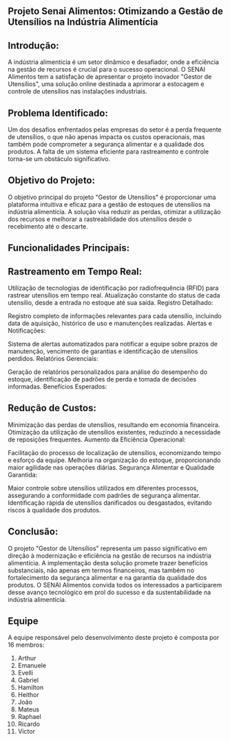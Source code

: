 
## Projeto Senai Alimentos: Otimizando a Gestão de Utensílios na Indústria Alimentícia

## Introdução:
A indústria alimentícia é um setor dinâmico e desafiador, onde a eficiência na gestão de recursos é crucial para o sucesso operacional. O SENAI Alimentos tem a satisfação de apresentar o projeto inovador "Gestor de Utensílios", uma solução online destinada a aprimorar a estocagem e controle de utensílios nas instalações industriais.

## Problema Identificado:
Um dos desafios enfrentados pelas empresas do setor é a perda frequente de utensílios, o que não apenas impacta os custos operacionais, mas também pode comprometer a segurança alimentar e a qualidade dos produtos. A falta de um sistema eficiente para rastreamento e controle torna-se um obstáculo significativo.

## Objetivo do Projeto:
O objetivo principal do projeto "Gestor de Utensílios" é proporcionar uma plataforma intuitiva e eficaz para a gestão de estoques de utensílios na indústria alimentícia. A solução visa reduzir as perdas, otimizar a utilização dos recursos e melhorar a rastreabilidade dos utensílios desde o recebimento até o descarte.

## Funcionalidades Principais:

## Rastreamento em Tempo Real:

Utilização de tecnologias de identificação por radiofrequência (RFID) para rastrear utensílios em tempo real.
Atualização constante do status de cada utensílio, desde a entrada no estoque até sua saída.
Registro Detalhado:

Registro completo de informações relevantes para cada utensílio, incluindo data de aquisição, histórico de uso e manutenções realizadas.
Alertas e Notificações:

Sistema de alertas automatizados para notificar a equipe sobre prazos de manutenção, vencimento de garantias e identificação de utensílios perdidos.
Relatórios Gerenciais:

Geração de relatórios personalizados para análise do desempenho do estoque, identificação de padrões de perda e tomada de decisões informadas.
Benefícios Esperados:

## Redução de Custos:

Minimização das perdas de utensílios, resultando em economia financeira.
Otimização da utilização de utensílios existentes, reduzindo a necessidade de reposições frequentes.
Aumento da Eficiência Operacional:

Facilitação do processo de localização de utensílios, economizando tempo e esforço da equipe.
Melhoria na organização do estoque, proporcionando maior agilidade nas operações diárias.
Segurança Alimentar e Qualidade Garantida:

Maior controle sobre utensílios utilizados em diferentes processos, assegurando a conformidade com padrões de segurança alimentar.
Identificação rápida de utensílios danificados ou desgastados, evitando riscos à qualidade dos produtos.

## Conclusão:
O projeto "Gestor de Utensílios" representa um passo significativo em direção à modernização e eficiência na gestão de recursos na indústria alimentícia. A implementação desta solução promete trazer benefícios substanciais, não apenas em termos financeiros, mas também no fortalecimento da segurança alimentar e na garantia da qualidade dos produtos. O SENAI Alimentos convida todos os interessados a participarem desse avanço tecnológico em prol do sucesso e da sustentabilidade na indústria alimentícia.

## Equipe 

A equipe responsável pelo desenvolvimento deste projeto é composta por 16 membros:

1. Arthur
2. Emanuele 
3. Evelli
4. Gabriel
5. Hamilton
6. Heithor
7. João
8. Mateus
9. Raphael
10. Ricardo
11. Victor

